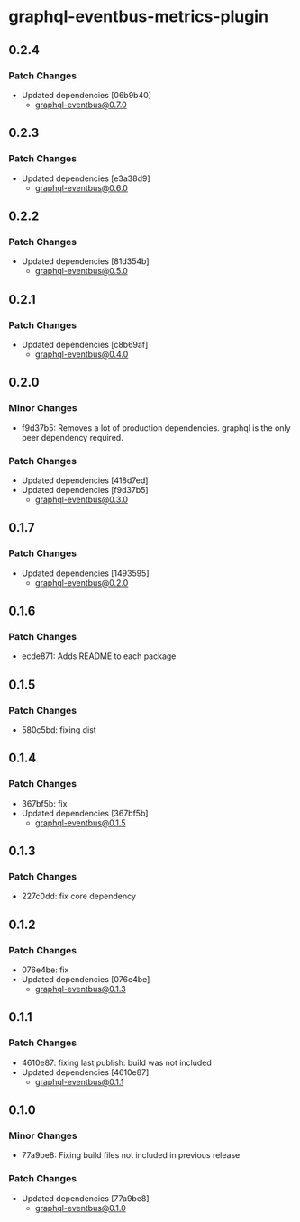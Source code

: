 # graphql-eventbus-metrics-plugin

## 0.2.4

### Patch Changes

- Updated dependencies [06b9b40]
  - graphql-eventbus@0.7.0

## 0.2.3

### Patch Changes

- Updated dependencies [e3a38d9]
  - graphql-eventbus@0.6.0

## 0.2.2

### Patch Changes

- Updated dependencies [81d354b]
  - graphql-eventbus@0.5.0

## 0.2.1

### Patch Changes

- Updated dependencies [c8b69af]
  - graphql-eventbus@0.4.0

## 0.2.0

### Minor Changes

- f9d37b5: Removes a lot of production dependencies. graphql is the only peer dependency required.

### Patch Changes

- Updated dependencies [418d7ed]
- Updated dependencies [f9d37b5]
  - graphql-eventbus@0.3.0

## 0.1.7

### Patch Changes

- Updated dependencies [1493595]
  - graphql-eventbus@0.2.0

## 0.1.6

### Patch Changes

- ecde871: Adds README to each package

## 0.1.5

### Patch Changes

- 580c5bd: fixing dist

## 0.1.4

### Patch Changes

- 367bf5b: fix
- Updated dependencies [367bf5b]
  - graphql-eventbus@0.1.5

## 0.1.3

### Patch Changes

- 227c0dd: fix core dependency

## 0.1.2

### Patch Changes

- 076e4be: fix
- Updated dependencies [076e4be]
  - graphql-eventbus@0.1.3

## 0.1.1

### Patch Changes

- 4610e87: fixing last publish: build was not included
- Updated dependencies [4610e87]
  - graphql-eventbus@0.1.1

## 0.1.0

### Minor Changes

- 77a9be8: Fixing build files not included in previous release

### Patch Changes

- Updated dependencies [77a9be8]
  - graphql-eventbus@0.1.0
